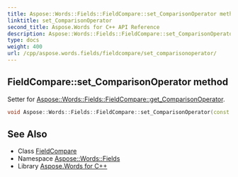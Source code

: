 ```yaml
---
title: Aspose::Words::Fields::FieldCompare::set_ComparisonOperator method
linktitle: set_ComparisonOperator
second_title: Aspose.Words for C++ API Reference
description: Aspose::Words::Fields::FieldCompare::set_ComparisonOperator method. Setter for Aspose::Words::Fields::FieldCompare::get_ComparisonOperator in C++.
type: docs
weight: 400
url: /cpp/aspose.words.fields/fieldcompare/set_comparisonoperator/
---
```

## FieldCompare::set_ComparisonOperator method


Setter for [Aspose::Words::Fields::FieldCompare::get_ComparisonOperator](../get_comparisonoperator/).

```cpp
void Aspose::Words::Fields::FieldCompare::set_ComparisonOperator(const System::String &value)
```

## See Also

* Class [FieldCompare](../)
* Namespace [Aspose::Words::Fields](../../)
* Library [Aspose.Words for C++](../../../)
